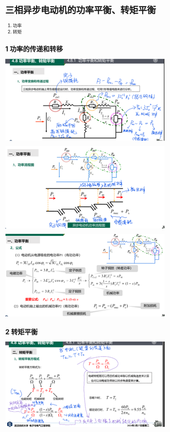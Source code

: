 # 三相异步电动机的功率平衡、转矩平衡

1. 功率
2. 转矩

## 1 功率的传递和转移

![alt text](image-49.png)

![alt text](image-50.png)

![alt text](image-51.png)


## 2 转矩平衡

![alt text](image-53.png)

